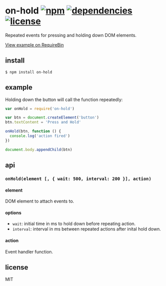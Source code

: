 # on-hold [![npm][npm-img]][npm-url] [![dependencies][dep-img]][dep-url] [![license][lic-img]][lic-url]

[npm-img]: https://img.shields.io/npm/v/on-hold.svg
[npm-url]: https://www.npmjs.com/package/on-hold
[dep-img]: https://david-dm.org/mathiasvr/on-hold.svg
[dep-url]: https://david-dm.org/mathiasvr/on-hold
[lic-img]: https://img.shields.io/:license-MIT-blue.svg
[lic-url]: https://mvr.mit-license.org

Repeated events for pressing and holding down DOM elements.

[View example on RequireBin](http://requirebin.com/?gist=2f7235f67e494f743ab722cc93a46fda)

## install
```
$ npm install on-hold
```

## example
Holding down the button will call the function repeatedly:

```javascript
var onHold = require('on-hold')

var btn = document.createElement('button')
btn.textContent = 'Press and Hold'

onHold(btn, function () {
  console.log('action fired')
})

document.body.appendChild(btn)
```

## api

### `onHold(element [, { wait: 500, interval: 200 }], action)`

#### element
DOM element to attach events to.

#### options
- `wait`: initial time in ms to hold down before repeating action.
- `interval`: interval in ms between repeated actions after inital hold down.

#### action
Event handler function.

## license

MIT
